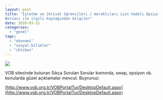 ```yaml
---
layout: post
title: "İşletme ve iktisat öğrencileri / meraklıları için Vadeli Opsiyon
Borsası ile ilgili kaynağından bilgiler"
date: 2010-03-21
categories: 
  - "genel"
tags: 
  - "ekonomi"
  - "sosyal-bilimler"
  - "iktibas"
---
```


![](/images/BannerTurkish.jpg)  
  
VOB sitesinde bulunan Sıkça Sorulan Sorular kısmında, swap, opsiyon vb. konularda güzel açıklamalar mevcut. Buyrunuz:  
  
[http://www.vob.org.tr/VOBPortalTur/DesktopDefault.aspx](http://www.vob.org.tr/VOBPortalTur/DesktopDefault.aspx)
